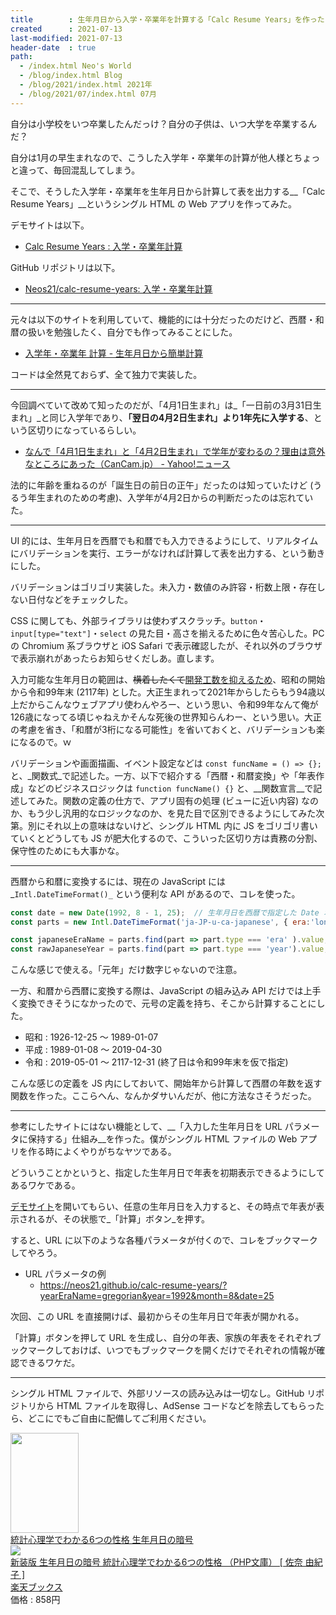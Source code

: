 ```yaml
---
title        : 生年月日から入学・卒業年を計算する「Calc Resume Years」を作った
created      : 2021-07-13
last-modified: 2021-07-13
header-date  : true
path:
  - /index.html Neo's World
  - /blog/index.html Blog
  - /blog/2021/index.html 2021年
  - /blog/2021/07/index.html 07月
---
```


自分は小学校をいつ卒業したんだっけ？自分の子供は、いつ大学を卒業するんだ？

自分は1月の早生まれなので、こうした入学年・卒業年の計算が他人様とちょっと違って、毎回混乱してしまう。

そこで、そうした入学年・卒業年を生年月日から計算して表を出力する__「Calc Resume Years」__というシングル HTML の Web アプリを作ってみた。

デモサイトは以下。

- [Calc Resume Years : 入学・卒業年計算](https://neos21.github.io/calc-resume-years/)

GitHub リポジトリは以下。

- [Neos21/calc-resume-years: 入学・卒業年計算](https://github.com/Neos21/calc-resume-years)

---

元々は以下のサイトを利用していて、機能的には十分だったのだけど、西暦・和暦の扱いを勉強したく、自分でも作ってみることにした。

- [入学年・卒業年 計算 - 生年月日から簡単計算](https://ns.natureblue.com/)

コードは全然見ておらず、全て独力で実装した。

---

今回調べていて改めて知ったのだが、「4月1日生まれ」は_「一日前の3月31日生まれ」_と同じ入学年であり、__「翌日の4月2日生まれ」より1年先に入学する__、という区切りになっているらしい。

- [なんで「4月1日生まれ」と「4月2日生まれ」で学年が変わるの？理由は意外なところにあった（CanCam.jp） - Yahoo!ニュース](https://news.yahoo.co.jp/articles/16ab653ef516e1e838662603e6ed76cdd4c1557c)

法的に年齢を重ねるのが「誕生日の前日の正午」だったのは知っていたけど (うるう年生まれのための考慮)、入学年が4月2日からの判断だったのは忘れていた。

---

UI 的には、生年月日を西暦でも和暦でも入力できるようにして、リアルタイムにバリデーションを実行、エラーがなければ計算して表を出力する、という動きにした。

バリデーションはゴリゴリ実装した。未入力・数値のみ許容・桁数上限・存在しない日付などをチェックした。

CSS に関しても、外部ライブラリは使わずスクラッチ。`button`・`input[type="text"]`・`select` の見た目・高さを揃えるために色々苦心した。PC の Chromium 系ブラウザと iOS Safari で表示確認したが、それ以外のブラウザで表示崩れがあったらお知らせくだしあ。直します。

入力可能な生年月日の範囲は、<del>横着したくて</del><ins>開発工数を抑えるため</ins>、昭和の開始から令和99年末 (2117年) とした。大正生まれって2021年からしたらもう94歳以上だからこんなウェブアプリ使わんやろー、という思い、令和99年なんて俺が126歳になってる頃じゃねえかそんな死後の世界知らんわー、という思い。大正の考慮を省き、「和暦が3桁になる可能性」を省いておくと、バリデーションも楽になるので。ｗ

バリデーションや画面描画、イベント設定などは `const funcName = () => {};` と、_関数式_で記述した。一方、以下で紹介する「西暦・和暦変換」や「年表作成」などのビジネスロジックは `function funcName() {}` と、__関数宣言__で記述してみた。関数の定義の仕方で、アプリ固有の処理 (ビューに近い内容) なのか、もう少し汎用的なロジックなのか、を見た目で区別できるようにしてみた次第。別にそれ以上の意味はないけど、シングル HTML 内に JS をゴリゴリ書いていくとどうしても JS が肥大化するので、こういった区切り方は責務の分割、保守性のためにも大事かな。

---

西暦から和暦に変換するには、現在の JavaScript には _`Intl.DateTimeFormat()_` という便利な API があるので、コレを使った。

```javascript
const date = new Date(1992, 8 - 1, 25);  // 生年月日を西暦で指定した Date オブジェクトを作る
const parts = new Intl.DateTimeFormat('ja-JP-u-ca-japanese', { era:'long' }).formatToParts(date);

const japaneseEraName = parts.find(part => part.type === 'era' ).value;  // 元号 ('平成' など) が取れる
const rawJapaneseYear = parts.find(part => part.type === 'year').value;  // 年数が取れる。1年は '元' で返される
```

こんな感じで使える。「元年」だけ数字じゃないので注意。

一方、和暦から西暦に変換する際は、JavaScript の組み込み API だけでは上手く変換できそうになかったので、元号の定義を持ち、そこから計算することにした。

- 昭和 : 1926-12-25 ～ 1989-01-07
- 平成 : 1989-01-08 ～ 2019-04-30
- 令和 : 2019-05-01 ～ 2117-12-31 (終了日は令和99年末を仮で指定)

こんな感じの定義を JS 内にしておいて、開始年から計算して西暦の年数を返す関数を作った。ここらへん、なんかダサいんだが、他に方法なさそうだった。

---

参考にしたサイトにはない機能として、__「入力した生年月日を URL パラメータに保持する」仕組み__を作った。僕がシングル HTML ファイルの Web アプリを作る時によくやりがちなヤツである。

どういうことかというと、指定した生年月日で年表を初期表示できるようにしてあるワケである。

[デモサイト](https://neos21.github.io/calc-resume-years/)を開いてもらい、任意の生年月日を入力すると、その時点で年表が表示されるが、その状態で_「計算」ボタン_を押す。

すると、URL に以下のような各種パラメータが付くので、コレをブックマークしてやろう。

- URL パラメータの例
  - <https://neos21.github.io/calc-resume-years/?yearEraName=gregorian&year=1992&month=8&date=25>

次回、この URL を直接開けば、最初からその生年月日で年表が開かれる。

「計算」ボタンを押して URL を生成し、自分の年表、家族の年表をそれぞれブックマークしておけば、いつでもブックマークを開くだけでそれぞれの情報が確認できるワケだ。

---

シングル HTML ファイルで、外部リソースの読み込みは一切なし。GitHub リポジトリから HTML ファイルを取得し、AdSense コードなどを除去してもらったら、どこにでもご自由に配備してご利用ください。

<div class="ad-amazon">
  <div class="ad-amazon-image">
    <a href="https://www.amazon.co.jp/dp/B00799W24W?tag=neos21-22&amp;linkCode=osi&amp;th=1&amp;psc=1">
      <img src="https://m.media-amazon.com/images/I/51SJBRGay2L._SL160_.jpg" width="109" height="160">
    </a>
  </div>
  <div class="ad-amazon-info">
    <div class="ad-amazon-title">
      <a href="https://www.amazon.co.jp/dp/B00799W24W?tag=neos21-22&amp;linkCode=osi&amp;th=1&amp;psc=1">統計心理学でわかる6つの性格 生年月日の暗号</a>
    </div>
  </div>
</div>

<div class="ad-rakuten">
  <div class="ad-rakuten-image">
    <a href="https://hb.afl.rakuten.co.jp/hgc/g00q0722.waxyc9ff.g00q0722.waxyd017/?pc=https%3A%2F%2Fitem.rakuten.co.jp%2Fbook%2F16047255%2F&amp;m=http%3A%2F%2Fm.rakuten.co.jp%2Fbook%2Fi%2F19763259%2F">
      <img src="https://thumbnail.image.rakuten.co.jp/@0_mall/book/cabinet/9738/9784569769738.jpg?_ex=128x128">
    </a>
  </div>
  <div class="ad-rakuten-info">
    <div class="ad-rakuten-title">
      <a href="https://hb.afl.rakuten.co.jp/hgc/g00q0722.waxyc9ff.g00q0722.waxyd017/?pc=https%3A%2F%2Fitem.rakuten.co.jp%2Fbook%2F16047255%2F&amp;m=http%3A%2F%2Fm.rakuten.co.jp%2Fbook%2Fi%2F19763259%2F">新装版 生年月日の暗号 統計心理学でわかる6つの性格 （PHP文庫） [ 佐奈 由紀子 ]</a>
    </div>
    <div class="ad-rakuten-shop">
      <a href="https://hb.afl.rakuten.co.jp/hgc/g00q0722.waxyc9ff.g00q0722.waxyd017/?pc=https%3A%2F%2Fwww.rakuten.co.jp%2Fbook%2F&amp;m=http%3A%2F%2Fm.rakuten.co.jp%2Fbook%2F">楽天ブックス</a>
    </div>
    <div class="ad-rakuten-price">価格 : 858円</div>
  </div>
</div>
